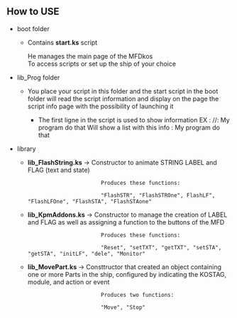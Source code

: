 ## How to USE

- boot folder
  - Contains **start.ks** script
  
    He manages the main page of the MFDkos    
    To access scripts or set up the ship of your choice

- lib_Prog folder
  - You place your script in this folder and the start script in the boot folder will read the script information
    and display on the page the script info page with the possibility of launching it
    
    - The first ligne in the script is used to show information
      EX : //: My program do that
      Will show a list with this info : My program do that
    
- library
  - **lib_FlashString.ks**  -> Constructor to animate STRING LABEL and FLAG (text and state)
                                
                               Produces these functions:
                               
                               "FlashSTR", "FlashSTROne", FlashLF", "FlashLFOne", "FlashSTA", "FlashSTAone"
                               
  - **lib_KpmAddons.ks**    -> Constructor to manage the creation of LABEL and FLAG as well as assigning a function to the buttons of the MFD
 
                               Produces these functions:
  
                               "Reset", "setTXT", "getTXT", "setSTA", "getSTA", "initLF", "dele", "Monitor"
                               
  - **lib_MovePart.ks**     -> Consttructor that created an object containing one or more Parts in the ship, configured by indicating the KOSTAG, module, and action or event
  
                               Produces two functions: 
                               
                               "Move", "Stop"
